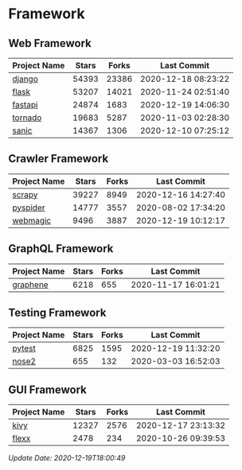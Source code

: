 # Framework

## Web Framework
| Project Name | Stars | Forks | Last Commit |
| ------------ | ----- | ----- | ----------- |
| [django](https://github.com/django/django) | 54393 | 23386 | 2020-12-18 08:23:22 |
| [flask](https://github.com/pallets/flask) | 53207 | 14021 | 2020-11-24 02:51:40 |
| [fastapi](https://github.com/tiangolo/fastapi) | 24874 | 1683 | 2020-12-19 14:06:30 |
| [tornado](https://github.com/tornadoweb/tornado) | 19683 | 5287 | 2020-11-03 02:28:30 |
| [sanic](https://github.com/huge-success/sanic) | 14367 | 1306 | 2020-12-10 07:25:12 |

## Crawler Framework
| Project Name | Stars | Forks | Last Commit |
| ------------ | ----- | ----- | ----------- |
| [scrapy](https://github.com/scrapy/scrapy) | 39227 | 8949 | 2020-12-16 14:27:40 |
| [pyspider](https://github.com/binux/pyspider) | 14777 | 3557 | 2020-08-02 17:34:20 |
| [webmagic](https://github.com/code4craft/webmagic) | 9496 | 3887 | 2020-12-19 10:12:17 |

## GraphQL Framework
| Project Name | Stars | Forks | Last Commit |
| ------------ | ----- | ----- | ----------- |
| [graphene](https://github.com/graphql-python/graphene) | 6218 | 655 | 2020-11-17 16:01:21 |

## Testing Framework
| Project Name | Stars | Forks | Last Commit |
| ------------ | ----- | ----- | ----------- |
| [pytest](https://github.com/pytest-dev/pytest) | 6825 | 1595 | 2020-12-19 11:32:20 |
| [nose2](https://github.com/nose-devs/nose2) | 655 | 132 | 2020-03-03 16:52:03 |

## GUI Framework
| Project Name | Stars | Forks | Last Commit |
| ------------ | ----- | ----- | ----------- |
| [kivy](https://github.com/kivy/kivy) | 12327 | 2576 | 2020-12-17 23:13:32 |
| [flexx](https://github.com/flexxui/flexx) | 2478 | 234 | 2020-10-26 09:39:53 |

*Update Date: 2020-12-19T18:00:49*